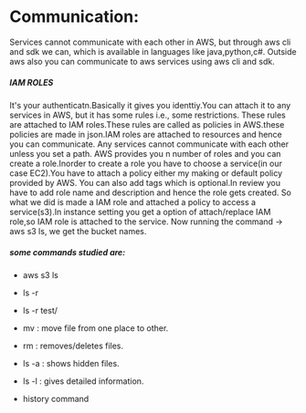# Communication:

Services cannot communicate with each other in AWS, but through aws cli and sdk we can, which is available in languages like java,python,c#.
Outside aws also you can communicate to aws services using aws cli and sdk.

<h5> IAM ROLES </h5>

It's your authenticatn.Basically it gives you identtiy.You can attach it to any services in AWS, but it has some rules i.e., some restrictions.
These rules are attached to IAM roles.These rules are called as policies in AWS.these policies are made in json.IAM roles are attached to resources and hence you can communicate.
Any services cannot communicate with each other unless you set a path.
      AWS provides you n number of roles and you can create a role.Inorder to create a role you have to choose a service(in our case EC2).You have to attach a policy either my making or default policy provided by AWS.
You can also add tags which is optional.In review you have to add role name and description and hence the role gets created.
So what we did is made a IAM role and attached a policy to access a service(s3).In instance setting you get a option of attach/replace IAM role,so IAM role is attached to the service.
Now running the command -> aws s3 ls, we get the bucket names.

<h5> some commands studied are: </h5>

- aws s3 ls

- ls -r

- ls -r test/

- mv : move file from one place to other.

- rm : removes/deletes files.

- ls -a : shows hidden files.

- ls -l : gives detailed information.

- history command